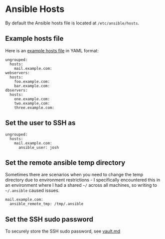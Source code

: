 # Ansible Hosts

By default the Ansible hosts file is located at `/etc/ansible/hosts`.

## Example hosts file
Here is an [example hosts file](https://docs.ansible.com/ansible/latest/inventory_guide/intro_inventory.html#inventory-basics-formats-hosts-and-groups) in YAML format:
```
ungrouped:
  hosts:
    mail.example.com:
webservers:
  hosts:
    foo.example.com:
    bar.example.com:
dbservers:
  hosts:
    one.example.com:
    two.example.com:
    three.example.com:
```

## Set the user to SSH as
```
ungrouped:
  hosts:
    mail.example.com:
      ansible_user: josh
```

## Set the remote ansible temp directory
Sometimes there are scenarios when you need to change the temp directory due to environment restrictions - I specifically encountered this in an environment where I had a shared `~/` across all machines, so writing to `~/.ansible` caused issues.
```
mail.example.com:
  ansible_remote_tmp: /tmp/.ansible
```

## Set the SSH sudo password
To securely store the SSH sudo password, see [vault.md](./vault.md#securely-storing-passwords-in-the-ansible-vault)
